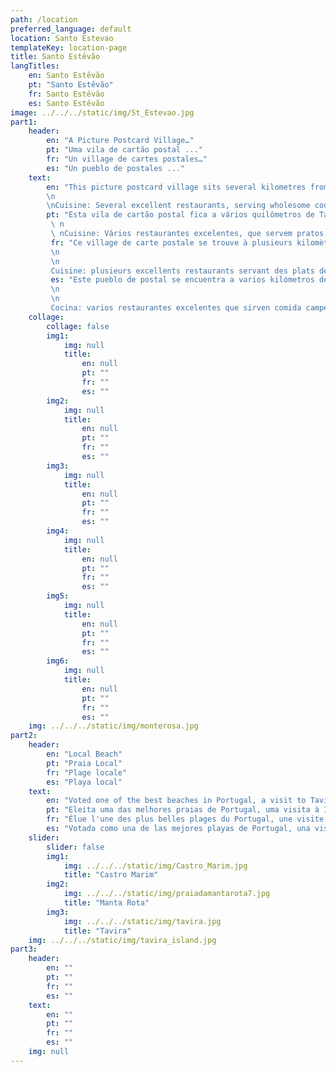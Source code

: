 ```yaml
---
path: /location
preferred_language: default
location: Santo Estevao
templateKey: location-page
title: Santo Estêvão
langTitles:
    en: Santo Estêvão
    pt: "Santo Estêvão"
    fr: Santo Estêvão
    es: Santo Estêvão
image: ../../../static/img/St_Estevao.jpg
part1: 
    header: 
        en: "A Picture Postcard Village…"
        pt: "Uma vila de cartão postal ..."
        fr: "Un village de cartes postales…"
        es: "Un pueblo de postales ..."
    text: 
        en: "This picture postcard village sits several kilometres from Tavira amongst age-old vineyards and olive laden pastures; a perfect setting to unwind and embrace the slower pace of life in your rural retreat. Radiating from the main church square, several cafes and shops provide for basic needs, while larger stores and supermarkets can be found in nearby Tavira.
        \n
        \nCuisine: Several excellent restaurants, serving wholesome country fare are within easy reach, while for a greater selection head to Tavira to enjoy both traditional Portuguese cuisine, or a visit to one of several up-and-coming modern bistros and eateries."
        pt: "Esta vila de cartão postal fica a vários quilômetros de Tavira entre vinhas antigas e pastagens carregadas de oliveiras; um cenário perfeito para relaxar e abraçar o ritmo mais lento da vida em seu retiro rural. Irradiando da praça principal da igreja, vários cafés e lojas atendem às necessidades básicas, enquanto grandes lojas e supermercados podem ser encontrados nas proximidades de Tavira.
         \ n
         \ nCuisine: Vários restaurantes excelentes, que servem pratos saudáveis do campo, são facilmente acessíveis, enquanto para uma seleção maior dirija-se a Tavira para saborear a cozinha tradicional portuguesa ou uma visita a um dos vários bistrôs e restaurantes modernos em ascensão."
         fr: "Ce village de carte postale se trouve à plusieurs kilomètres de Tavira au milieu de vignobles séculaires et de pâturages chargés d'oliviers ; un cadre idéal pour se détendre et embrasser le rythme de vie plus lent de votre retraite rurale. Partant de la place principale de l'église, plusieurs cafés et magasins répondent aux besoins de base, tandis que de plus grands magasins et supermarchés se trouvent à proximité de Tavira.
         \n
         \n
         Cuisine: plusieurs excellents restaurants servant des plats de campagne sains sont facilement accessibles, tandis que pour un plus grand choix, dirigez-vous vers Tavira pour profiter à la fois de la cuisine portugaise traditionnelle ou d'une visite dans l'un des nombreux bistrots et restaurants modernes et prometteurs."
         es: "Este pueblo de postal se encuentra a varios kilómetros de Tavira entre viñedos centenarios y pastos cargados de olivos; un escenario perfecto para relajarse y abrazar el ritmo de vida más lento en su retiro rural. Irradiando desde la plaza principal de la iglesia, varios cafés y tiendas satisfacen las necesidades básicas, mientras que en la cercana Tavira se pueden encontrar tiendas más grandes y supermercados.
         \n
         \n
         Cocina: varios restaurantes excelentes que sirven comida campestre saludable están a poca distancia, mientras que para una mayor selección, diríjase a Tavira para disfrutar de la cocina tradicional portuguesa o una visita a uno de los varios bistrós y restaurantes modernos y prometedores."
    collage:
        collage: false
        img1: 
            img: null
            title: 
                en: null
                pt: ""
                fr: ""
                es: ""
        img2: 
            img: null
            title: 
                en: null
                pt: ""
                fr: ""
                es: ""
        img3: 
            img: null
            title: 
                en: null
                pt: ""
                fr: ""
                es: ""
        img4: 
            img: null
            title: 
                en: null
                pt: ""
                fr: ""
                es: ""
        img5: 
            img: null
            title: 
                en: null
                pt: ""
                fr: ""
                es: ""
        img6: 
            img: null
            title: 
                en: null
                pt: ""
                fr: ""
                es: ""
    img: ../../../static/img/monterosa.jpg
part2:
    header: 
        en: "Local Beach"
        pt: "Praia Local"
        fr: "Plage locale"
        es: "Playa local"
    text: 
        en: "Voted one of the best beaches in Portugal, a visit to Tavira Island is a must. Easily reached via short ferry crossing, 11km of dune backed golden sands await to be explored and enjoyed. With excellent facilities and several tempting beach side bars and restaurants, a fun day at the beach is assured."
        pt: "Eleita uma das melhores praias de Portugal, uma visita à Ilha de Tavira é obrigatória. Facilmente acessível através de uma curta travessia de balsa, 11 km de areias douradas com dunas aguardam para serem exploradas e apreciadas. Com excelentes instalações e vários tentadores bares e restaurantes à beira-mar, um dia divertido na praia é garantido."
        fr: "Élue l'une des plus belles plages du Portugal, une visite à l'île de Tavira est un must. Facilement accessible via une courte traversée en ferry, 11 km de sable doré adossé aux dunes attendent d'être explorés et appréciés. Avec d'excellentes installations et plusieurs bars et restaurants tentants au bord de la plage, une journée amusante à la plage est assurée."
        es: "Votada como una de las mejores playas de Portugal, una visita a la isla de Tavira es imprescindible. Fácilmente accesible a través de un corto cruce en ferry, 11 km de arenas doradas respaldadas por dunas esperan ser exploradas y disfrutadas. Con excelentes instalaciones y varios tentadores bares y restaurantes junto a la playa, un día divertido en la playa está asegurado."
    slider:
        slider: false
        img1: 
            img: ../../../static/img/Castro_Marim.jpg
            title: "Castro Marim"
        img2: 
            img: ../../../static/img/praiadamantarota7.jpg
            title: "Manta Rota"
        img3: 
            img: ../../../static/img/tavira.jpg
            title: "Tavira"
    img: ../../../static/img/tavira_island.jpg
part3:
    header: 
        en: ""
        pt: ""
        fr: ""
        es: ""
    text: 
        en: ""
        pt: ""
        fr: ""
        es: ""
    img: null
---
```


